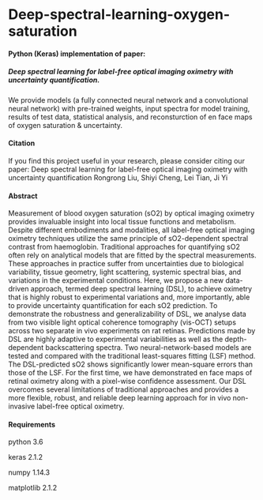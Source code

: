 # Deep-spectral-learning-oxygen-saturation

#### Python (Keras) implementation of paper: 
##### Deep	spectral	learning	for	label-free	optical	imaging	oximetry	with	uncertainty	quantification. 

We provide models (a fully connected neural network and a convolutional neural network) with pre-trained weights, input spectra for model training, results of test data, statistical analysis, and reconsturction of en face maps of oxygen saturation & uncertainty.

#### Citation
If you find this project useful in your research, please consider citing our paper:
Deep	spectral	learning	for	label-free	optical	imaging	oximetry	with	uncertainty	quantification
Rongrong	Liu, Shiyi	Cheng, Lei Tian, Ji	Yi

#### Abstract
Measurement of blood oxygen saturation (sO2) by optical imaging oximetry provides invaluable insight into local tissue functions and metabolism. Despite different embodiments and modalities, all label-free optical imaging oximetry techniques utilize the same principle of sO2-dependent spectral contrast from haemoglobin. Traditional approaches for quantifying sO2 often rely on analytical models that are fitted by the spectral measurements. These approaches in practice suffer from uncertainties due to biological variability, tissue geometry, light scattering, systemic spectral bias, and variations in the experimental conditions. Here, we propose a new data-driven approach, termed deep spectral learning (DSL), to achieve oximetry that is highly robust to experimental variations and, more importantly, able to provide uncertainty quantification for each sO2 prediction. To demonstrate the robustness and generalizability of DSL, we analyse data from two visible light optical coherence tomography (vis-OCT) setups across two separate in vivo experiments on rat retinas. Predictions made by DSL are highly adaptive to experimental variabilities as well as the depth-dependent backscattering spectra. Two neural-network-based models are tested and compared with the traditional least-squares fitting (LSF) method. The DSL-predicted sO2 shows significantly lower mean-square errors than those of the LSF. For the first time, we have demonstrated en face maps of retinal oximetry along with a pixel-wise confidence assessment. Our DSL overcomes several limitations of traditional approaches and provides a more flexible, robust, and reliable deep learning approach for in vivo non-invasive label-free optical oximetry. 

#### Requirements

python 3.6

keras 2.1.2

numpy 1.14.3

matplotlib 2.1.2
